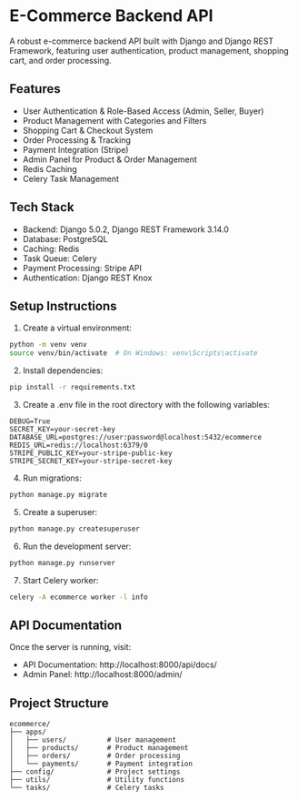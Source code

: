 

# E-Commerce Backend API

A robust e-commerce backend API built with Django and Django REST Framework, featuring user authentication, product management, shopping cart, and order processing.

## Features

- User Authentication & Role-Based Access (Admin, Seller, Buyer)
- Product Management with Categories and Filters
- Shopping Cart & Checkout System
- Order Processing & Tracking
- Payment Integration (Stripe)
- Admin Panel for Product & Order Management
- Redis Caching
- Celery Task Management

## Tech Stack

- Backend: Django 5.0.2, Django REST Framework 3.14.0
- Database: PostgreSQL
- Caching: Redis
- Task Queue: Celery
- Payment Processing: Stripe API
- Authentication: Django REST Knox

## Setup Instructions

1. Create a virtual environment:
```bash
python -m venv venv
source venv/bin/activate  # On Windows: venv\Scripts\activate
```

2. Install dependencies:
```bash
pip install -r requirements.txt
```

3. Create a .env file in the root directory with the following variables:
```
DEBUG=True
SECRET_KEY=your-secret-key
DATABASE_URL=postgres://user:password@localhost:5432/ecommerce
REDIS_URL=redis://localhost:6379/0
STRIPE_PUBLIC_KEY=your-stripe-public-key
STRIPE_SECRET_KEY=your-stripe-secret-key
```

4. Run migrations:
```bash
python manage.py migrate
```

5. Create a superuser:
```bash
python manage.py createsuperuser
```

6. Run the development server:
```bash
python manage.py runserver
```

7. Start Celery worker:
```bash
celery -A ecommerce worker -l info
```

## API Documentation

Once the server is running, visit:
- API Documentation: http://localhost:8000/api/docs/
- Admin Panel: http://localhost:8000/admin/

## Project Structure

```
ecommerce/
├── apps/
│   ├── users/          # User management
│   ├── products/       # Product management
│   ├── orders/         # Order processing
│   └── payments/       # Payment integration
├── config/             # Project settings
├── utils/              # Utility functions
└── tasks/              # Celery tasks
``` 

